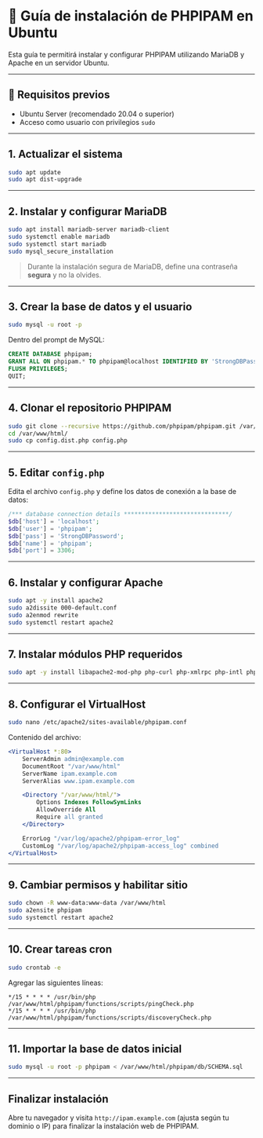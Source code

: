 # 📘 Guía de instalación de PHPIPAM en Ubuntu

Esta guía te permitirá instalar y configurar PHPIPAM utilizando MariaDB y Apache en un servidor Ubuntu.

---

## 🔧 Requisitos previos

- Ubuntu Server (recomendado 20.04 o superior)
- Acceso como usuario con privilegios `sudo`

---

## 1. Actualizar el sistema

```bash
sudo apt update
sudo apt dist-upgrade
```

---

## 2. Instalar y configurar MariaDB

```bash
sudo apt install mariadb-server mariadb-client
sudo systemctl enable mariadb
sudo systemctl start mariadb
sudo mysql_secure_installation
```

> Durante la instalación segura de MariaDB, define una contraseña **segura** y no la olvides.

---

## 3. Crear la base de datos y el usuario

```bash
sudo mysql -u root -p
```

Dentro del prompt de MySQL:

```sql
CREATE DATABASE phpipam;
GRANT ALL ON phpipam.* TO phpipam@localhost IDENTIFIED BY 'StrongDBPassword';
FLUSH PRIVILEGES;
QUIT;
```

---

## 4. Clonar el repositorio PHPIPAM

```bash
sudo git clone --recursive https://github.com/phpipam/phpipam.git /var/www/html/
cd /var/www/html/
sudo cp config.dist.php config.php
```

---

## 5. Editar `config.php`

Edita el archivo `config.php` y define los datos de conexión a la base de datos:

```php
/*** database connection details ******************************/
$db['host'] = 'localhost';
$db['user'] = 'phpipam';
$db['pass'] = 'StrongDBPassword';
$db['name'] = 'phpipam';
$db['port'] = 3306;
```

---

## 6. Instalar y configurar Apache

```bash
sudo apt -y install apache2
sudo a2dissite 000-default.conf
sudo a2enmod rewrite
sudo systemctl restart apache2
```

---

## 7. Instalar módulos PHP requeridos

```bash
sudo apt -y install libapache2-mod-php php-curl php-xmlrpc php-intl php-gd
```

---

## 8. Configurar el VirtualHost

```bash
sudo nano /etc/apache2/sites-available/phpipam.conf
```

Contenido del archivo:

```apache
<VirtualHost *:80>
    ServerAdmin admin@example.com
    DocumentRoot "/var/www/html"
    ServerName ipam.example.com
    ServerAlias www.ipam.example.com

    <Directory "/var/www/html/">
        Options Indexes FollowSymLinks
        AllowOverride All
        Require all granted
    </Directory>

    ErrorLog "/var/log/apache2/phpipam-error_log"
    CustomLog "/var/log/apache2/phpipam-access_log" combined
</VirtualHost>
```

---

## 9. Cambiar permisos y habilitar sitio

```bash
sudo chown -R www-data:www-data /var/www/html
sudo a2ensite phpipam
sudo systemctl restart apache2
```

---

## 10. Crear tareas cron

```bash
sudo crontab -e
```

Agregar las siguientes líneas:

```cron
*/15 * * * * /usr/bin/php /var/www/html/phpipam/functions/scripts/pingCheck.php
*/15 * * * * /usr/bin/php /var/www/html/phpipam/functions/scripts/discoveryCheck.php
```

---

## 11. Importar la base de datos inicial

```bash
sudo mysql -u root -p phpipam < /var/www/html/phpipam/db/SCHEMA.sql
```

---

## Finalizar instalación

Abre tu navegador y visita `http://ipam.example.com` (ajusta según tu dominio o IP) para finalizar la instalación web de PHPIPAM.
